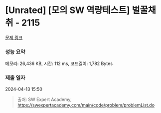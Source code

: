 # [Unrated] [모의 SW 역량테스트] 벌꿀채취 - 2115 

[문제 링크](https://swexpertacademy.com/main/code/problem/problemDetail.do?contestProbId=AV5V4A46AdIDFAWu) 

### 성능 요약

메모리: 26,436 KB, 시간: 112 ms, 코드길이: 1,782 Bytes

### 제출 일자

2024-04-13 15:50



> 출처: SW Expert Academy, https://swexpertacademy.com/main/code/problem/problemList.do